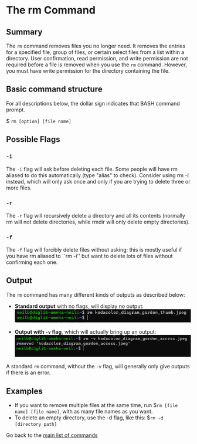 # The rm Command

## Summary 
The `rm` command removes files you no longer need. It removes the entries for a specified file, group of files, or certain select files from a list within a directory. User confirmation, read permission, and write permission are not required before a file is removed when you use the `rm` command. However, you must have write permission for the directory containing the file.

## Basic command structure
For all descriptions below, the dollar sign indicates that BASH command prompt.

$ `rm [option] [file name]`

## Possible Flags

### `-i`
The `-i` flag will ask before deleting each file. Some people will have rm aliased to do this automatically (type "alias" to check). Consider using rm -I instead, which will only ask once and only if you are trying to delete three or more files.

### `-r`
The `-r` flag will recursively delete a directory and all its contents (normally rm will not delete directories, while rmdir will only delete empty directories).

### `-f`
The `-f` flag will forcibly delete files without asking; this is mostly useful if you have rm aliased to ``rm -i'' but want to delete lots of files without confirming each one.

## Output
The `rm` command has many different kinds of outputs as described below:
* **Standard output** with no flags, will display no output:
![screenshot of rm output](rm_no_flags.png)

* **Output with `-v` flag**, which will actually bring up an output:
![screenshot of rm -v output](rm_v_flag.png)

A standard `rm` command, without the `-v` flag, will generally only give outputs if there is an error.

## Examples 
* If you want to remove multiple files at the same time, run $`rm [file name] [file name]`, with as many file names as you want. 
* To delete an empty directory, use the -d flag, like this: $`rm -d [directory path]`

Go back to the [main list of commands](index.md)
